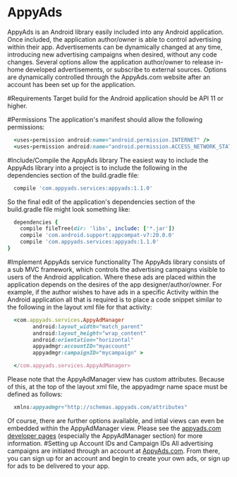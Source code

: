 # AppyAds
AppyAds is an Android library easily included into any Android application.  Once included, the application author/owner is able to control advertising within their app.  Advertisements can be dynamically changed at any time, introducing new advertising campaigns when desired, without any code changes.  Several options allow the application author/owner to release in-home developed advertisements, or subscribe to external sources.  Options are dynamically controlled through the AppyAds.com website after an account has been set up for the application.

#Requirements
Target build for the Android application should be API 11 or higher.

#Permissions
The application's manifest should allow the following permissions:
```ruby
  <uses-permission android:name="android.permission.INTERNET" />
  <uses-permission android:name="android.permission.ACCESS_NETWORK_STATE" />
```

#Include/Compile the AppyAds library
The easiest way to include the AppyAds library into a project is to include the following in the dependencies section of the build.gradle file:
```ruby
  compile 'com.appyads.services:appyads:1.1.0'
```
So the final edit of the application's dependencies section of the build.gradle file might look something like:
```ruby
  dependencies {
    compile fileTree(dir: 'libs', include: ['*.jar'])
    compile 'com.android.support:appcompat-v7:20.0.0'
    compile 'com.appyads.services:appyads:1.1.0'
}
```
#Implement AppyAds service functionality
The AppyAds library consists of a sub MVC framework, which controls the advertising campaigns visible to users of the Android application.  Where these ads are placed within the application depends on the desires of the app designer/author/owner. For example, if the author wishes to have ads in a specific Activity within the Android application all that is required is to place a code snippet similar to the following in the layout xml file for that activity:
```ruby
  <com.appyads.services.AppyAdManager
        android:layout_width="match_parent"
        android:layout_height="wrap_content"
        android:orientation="horizontal"
        appyadmgr:accountID="myaccount"
        appyadmgr:campaignID="mycampaign" >

  </com.appyads.services.AppyAdManager>
```
Please note that the AppyAdManager view has custom attributes.  Because of this, at the top of the layout xml file, the appyadmgr name space must be defined as follows:
```ruby
  xmlns:appyadmgr="http://schemas.appyads.com/attributes"
```
Of course, there are further options available, and intial views can even be embedded within the AppyAdManager view.  Please see the <a href="http://appyads.com/support/docs/android/">appyads.com developer pages</a> (especially the AppyAdManager section) for more information.
#Setting up Account IDs and Campaign IDs
All advertising campaigns are initiated through an account at <a href="appyads.com">AppyAds.com</a>.  From there, you can sign up for an account and begin to create your own ads, or sign up for ads to be delivered to your app.

